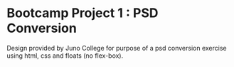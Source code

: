 # Bootcamp Project 1 : PSD Conversion
Design provided by Juno College for purpose of a psd conversion exercise using html, css and floats (no flex-box).
